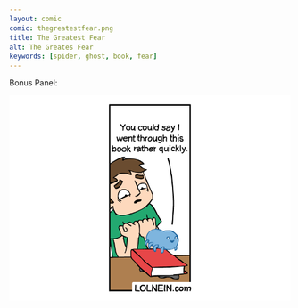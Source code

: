 ```yaml
---
layout: comic
comic: thegreatestfear.png
title: The Greatest Fear
alt: The Greates Fear
keywords: [spider, ghost, book, fear]
---
```


Bonus Panel:

![The Greatest Fear Bonus Panel](/images/thegreatestfear_bonus.png)